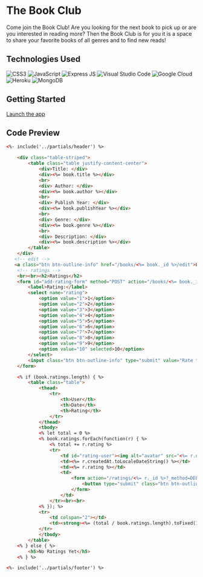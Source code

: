 # The Book Club
Come join the Book Club! Are you looking for the next book to pick up or are you interested in reading more? Then the Book Club is for you it is a space to share your favorite books of all genres and to find new reads!
## Technologies Used
![CSS3](https://img.shields.io/badge/CSS3-1572B6?style=for-the-badge&logo=css3&logoColor=white)
![JavaScript](https://img.shields.io/badge/JavaScript-323330?style=for-the-badge&logo=javascript&logoColor=F7DF1E)
![Express JS](https://img.shields.io/badge/Express.js-000000?style=for-the-badge&logo=express&logoColor=white)
![Visual Studio Code](https://img.shields.io/badge/VSCode-0078D4?style=for-the-badge&logo=visual%20studio%20code&logoColor=white)
![Google Cloud](https://img.shields.io/badge/Google_Cloud-4285F4?style=for-the-badge&logo=google-cloud&logoColor=white)
![Heroku](https://img.shields.io/badge/Heroku-430098?style=for-the-badge&logo=heroku&logoColor=white)
![MongoDB](https://img.shields.io/badge/MongoDB-4EA94B?style=for-the-badge&logo=mongodb&logoColor=white)

## Getting Started
[Launch the app](https://the-book-club-janica-2b263a1d2c2c.herokuapp.com/)

## Code Preview
```html
<%- include('../partials/header') %>

    <div class="table-striped">
        <table class="table justify-content-center">
            <div>Title: </div>
            <div><%= book.title %></div>
            <br>
            <div> Author: </div>
            <div><%= book.author %></div>
            <br>
            <div> Publish Year: </div>
            <div><%= book.publishYear %></div>
            <br>
            <div> Genre: </div>
            <div><%= book.genre %></div>
            <br>
            <div> Description: </div>
            <div><%= book.description %></div>
        </table>
    </div>
   <!-- edit -->
   <a class="btn btn-outline-info" href="/books/<%= book._id %>/edit">Edit Book Rec</a>
    <!-- ratings -->
    <br><br><h2>Ratings</h2>
    <form id="add-rating-form" method="POST" action="/books/<%= book._id %>/ratings">
        <label>Rating:</label>
        <select name="rating">
            <option value="1">1</option>
            <option value="2">2</option>
            <option value="3">3</option>
            <option value="4">4</option>
            <option value="5">5</option>
            <option value="6">6</option>
            <option value="7">7</option>
            <option value="8">8</option>
            <option value="9">9</option>
            <option value="10" selected>10</option>
        </select>
        <input class="btn btn-outline-info" type="submit" value="Rate the book">
    </form>

    <% if (book.ratings.length) { %>
        <table class="table">
            <thead>
                <tr>
                    <th>User</th>
                    <th>Date</th>
                    <th>Rating</th>
                </tr>
            </thead>
            <tbody>
            <% let total = 0 %>
            <% book.ratings.forEach(function(r) { %>
                <% total += r.rating %>
                <tr>
                    <td id="rating-user"><img alt="avatar" src="<%= r.userAvatar %>" referrerpolicy="no-referrer" ><%= r.userName %></td>
                    <td><%= r.createdAt.toLocaleDateString() %></td>
                    <td><%= r.rating %></td>
                    <td>
                        <form action="/ratings/<%= r._id %>?_method=DELETE" id="delete-form" method="POST">
                            <button type="submit" class="btn btn-outline-danger">Delete</button>
                        </form>
                    </td>
                </tr><br><br>
            <% }); %>
            <tr>
                <td colspan="2"></td>
                <td><strong><%= (total / book.ratings.length).toFixed(1) %></strong></td>
            </tr>
            </tbody>
        </table>
    <% } else { %>
        <h5>No Ratings Yet</h5>
    <% } %>

<%- include('../partials/footer') %>
```
